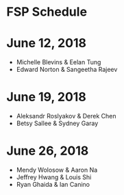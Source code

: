# FSP Schedule


# June 12, 2018

* Michelle Blevins & Eelan Tung
* Edward Norton & Sangeetha Rajeev

# June 19, 2018

* Aleksandr Roslyakov & Derek Chen
* Betsy Sallee & Sydney Garay

# June 26, 2018

* Mendy Wolosow & Aaron Na
* Jeffrey Hwang & Louis Shi
* Ryan Ghaida & Ian Canino
